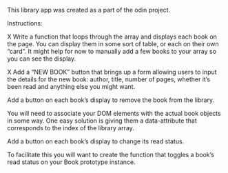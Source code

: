 This library app was created as a part of the odin project.

Instructions:

X Write a function that loops through the array and displays each book on the page. You can display them in some sort of table, or each on their own “card”. It might help for now to manually add a few books to your array so you can see the display.


X Add a “NEW BOOK” button that brings up a form allowing users to input the details for the new book: author, title, number of pages, whether it’s been read and anything else you might want.


Add a button on each book’s display to remove the book from the library.


You will need to associate your DOM elements with the actual book objects in some way. One easy solution is giving them a data-attribute that corresponds to the index of the library array.


Add a button on each book’s display to change its read status.


To facilitate this you will want to create the function that toggles a book’s read status on your Book prototype instance.
